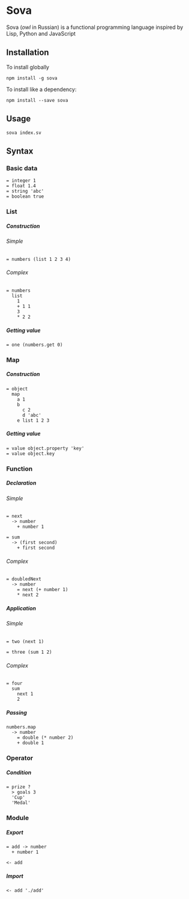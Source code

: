 # Sova

Sova (<i>owl</i> in Russian) is a functional programming language inspired by Lisp, Python and JavaScript

## Installation

To install globally

```
npm install -g sova
```

To install like a dependency:

```
npm install --save sova
```

## Usage

```
sova index.sv
```

## Syntax

### Basic data

```
= integer 1
= float 1.4
= string 'abc'
= boolean true
```

### List

##### Construction

###### Simple

```
= numbers (list 1 2 3 4)
```

###### Complex

```
= numbers
  list
    1
    + 1 1
    3
    * 2 2
```

##### Getting value

```
= one (numbers.get 0)
```

### Map

##### Construction

```
= object
  map
    a 1
    b
      c 2
      d 'abc'
    e list 1 2 3
```

##### Getting value

```
= value object.property 'key'
= value object.key
```

### Function

##### Declaration

###### Simple

```
= next
  -> number
    + number 1

= sum
  -> (first second)
    + first second
```

###### Complex

```
= doubledNext
  -> number
    = next (+ number 1)
    * next 2
```

##### Application

###### Simple

```
= two (next 1)

= three (sum 1 2)
```

###### Complex

```
= four
  sum
    next 1
    2
```

##### Passing

```
numbers.map
  -> number
    = double (* number 2)
    + double 1
```

### Operator

##### Condition

```
= prize ?
  > goals 3
  'Cup'
  'Medal'
```

### Module

##### Export

```
= add -> number
  + number 1

<- add
```

##### Import

```
<- add './add'
```
